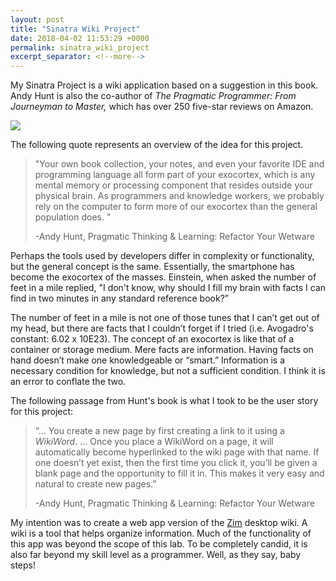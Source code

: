 ```yaml
---
layout: post
title: "Sinatra Wiki Project"
date: 2018-04-02 11:53:29 +0000
permalink: sinatra_wiki_project
excerpt_separator: <!--more-->
---
```


My Sinatra Project is a wiki application based on a suggestion in this book. Andy Hunt is also the co-author of _The Pragmatic Programmer: From Journeyman to Master,_ which has over 250 five-star reviews on Amazon.

<!--more-->

![](https://res.cloudinary.com/tmax818/image/upload/c_scale,h_349,w_263/v1521711128/huntbook_fy4yhf.jpg)

The following quote represents an overview of the idea for this project.

> "Your own book collection, your notes, and even your favorite IDE and programming language all form part of your exocortex, which is any mental memory or processing component that resides outside your physical brain. As programmers and knowledge workers, we probably rely on the computer to form more of our exocortex than the general population does. "
>
> -Andy Hunt, Pragmatic Thinking & Learning: Refactor Your Wetware

Perhaps the tools used by developers differ in complexity or functionality, but the general concept is the same. Essentially, the smartphone has become the exocortex of the masses. Einstein, when asked the number of feet in a mile replied, "I don't know, why should I fill my brain with facts I can find in two minutes in any standard reference book?”

The number of feet in a mile is not one of those tunes that I can’t get out of my head, but there are facts that I couldn’t forget if I tried (i.e. Avogadro's constant: 6.02 x 10E23). The concept of an exocortex is like that of a container or storage medium. Mere facts are information. Having facts on hand doesn’t make one knowledgeable or “smart.” Information is a necessary condition for knowledge, but not a sufficient condition. I think it is an error to conflate the two.

The following passage from Hunt's book is what I took to be the user story for this project:

> “... You create a new page by first creating a link to it using a _WikiWord_. … Once you place a WikiWord on a page, it will automatically become hyperlinked to the wiki page with that name. If one doesn’t yet exist, then the first time you click it, you’ll be given a blank page and the opportunity to fill it in. This makes it very easy and natural to create new pages.”
>
> -Andy Hunt, Pragmatic Thinking & Learning: Refactor Your Wetware

My intention was to create a web app version of the [Zim](http://www.zim-wiki.org) desktop wiki. A wiki is a tool that helps organize information. Much of the functionality of this app was beyond the scope of this lab. To be completely candid, it is also far beyond my skill level as a programmer. Well, as they say, baby steps!
